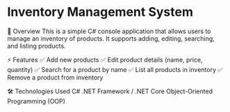 # Inventory Management System
📌 Overview
This is a simple C# console application that allows users to manage an inventory of products. It supports adding, editing, searching, and listing products.

⚡ Features
✅ Add new products
✅ Edit product details (name, price, quantity)
✅ Search for a product by name
✅ List all products in inventory
✅ Remove a product from inventory

🛠 Technologies Used
C#
.NET Framework / .NET Core
Object-Oriented Programming (OOP)
